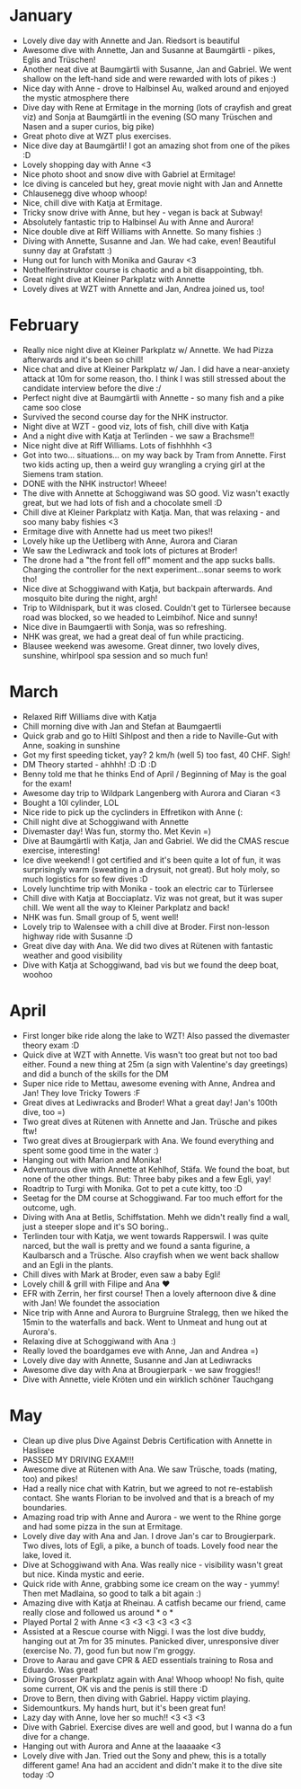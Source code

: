 # January 

- Lovely dive day with Annette and Jan. Riedsort is beautiful 
- Awesome dive with Annette, Jan and Susanne at Baumgärtli - pikes, Eglis and Trüschen! 
- Another neat dive at Baumgärtli with Susanne, Jan and Gabriel. We went shallow on the left-hand side and were rewarded with lots of pikes :)
- Nice day with Anne - drove to Halbinsel Au, walked around and enjoyed the mystic atmosphere there
- Dive day with Rene at Ermitage in the morning (lots of crayfish and great viz) and Sonja at Baumgärtli in the evening (SO many Trüschen and Nasen and a super curios, big pike)
- Great photo dive at WZT plus exercises. 
- Nice dive day at Baumgärtli! I got an amazing shot from one of the pikes :D
- Lovely shopping day with Anne <3
- Nice photo shoot and snow dive with Gabriel at Ermitage! 
- Ice diving is canceled but hey, great movie night with Jan and Annette 
- Chlausenegg dive whoop whoop! 
- Nice, chill dive with Katja at Ermitage. 
- Tricky snow drive with Anne, but hey - vegan is back at Subway!
- Absolutely fantastic trip to Halbinsel Au with Anne and Aurora!
- Nice double dive at Riff Williams with Annette. So many fishies :)
- Diving with Annette, Susanne and Jan. We had cake, even! Beautiful sunny day at Grafstatt :)
- Hung out for lunch with Monika and Gaurav <3
- Nothelferinstruktor course is chaotic and a bit disappointing, tbh.
- Great night dive at Kleiner Parkplatz with Annette
- Lovely dives at WZT with Annette and Jan, Andrea joined us, too!

# February
- Really nice night dive at Kleiner Parkplatz w/ Annette. We had Pizza afterwards and it's been so chill!
- Nice chat and dive at Kleiner Parkplatz w/ Jan. I did have a near-anxiety attack at 10m for some reason, tho. I think I was still stressed about the candidate interview before the dive :/
- Perfect night dive at Baumgärtli with Annette - so many fish and a pike came soo close 
- Survived the second course day for the NHK instructor. 
- Night dive at WZT - good viz, lots of fish, chill dive with Katja
- And a night dive with Katja at Terlinden - we saw a Brachsme!! 
- Nice night dive at Riff Williams. Lots of fishhhhh <3
- Got into two... situations... on my way back by Tram from Annette. First two kids acting up, then a weird guy wrangling a crying girl at the Siemens tram station.
- DONE with the NHK instructor! Wheee!
- The dive with Annette at Schoggiwand was SO good. Viz wasn't exactly great, but we had lots of fish and a chocolate smell :D
- Chill dive at Kleiner Parkplatz with Katja. Man, that was relaxing - and soo many baby fishies <3
- Ermitage dive with Annette had us meet two pikes!! 
- Lovely hike up the Uetliberg with Anne, Aurora and Ciaran 
- We saw the Lediwrack and took lots of pictures at Broder! 
- The drone had a "the front fell off" moment and the app sucks balls. Charging the controller for the next experiment...sonar seems to work tho!
- Nice dive at Schoggiwand with Katja, but backpain afterwards. And mosquito bite during the night, argh!
- Trip to Wildnispark, but it was closed. Couldn't get to Türlersee because road was blocked, so we headed to Leimbihof. Nice and sunny! 
- Nice dive in Baumgaertli with Sonja, was so refreshing.
- NHK was great, we had a great deal of fun while practicing. 
- Blausee weekend was awesome. Great dinner, two lovely dives, sunshine, whirlpool spa session and so much fun! 

# March
- Relaxed Riff Williams dive with Katja 
- Chill morning dive with Jan and Stefan at Baumgaertli
- Quick grab and go to Hiltl Sihlpost and then a ride to Naville-Gut with Anne, soaking in sunshine
- Got my first speeding ticket, yay? 2 km/h (well 5) too fast, 40 CHF. Sigh!
- DM Theory started - ahhhh! :D :D :D
- Benny told me that he thinks End of April / Beginning of May is the goal for the exam!
- Awesome day trip to Wildpark Langenberg with Aurora and Ciaran <3
- Bought a 10l cylinder, LOL
- Nice ride to pick up the cyclinders in Effretikon with Anne (:
- Chill night dive at Schoggiwand with Annette
- Divemaster day! Was fun, stormy tho. Met Kevin =) 
- Dive at Baumgärtli with Katja, Jan and Gabriel. We did the CMAS rescue exercise, interesting! 
- Ice dive weekend! I got certified and it's been quite a lot of fun, it was surprisingly warm (sweating in a drysuit, not great). But holy moly, so much logistics for so few dives :D
- Lovely lunchtime trip with Monika - took an electric car to Türlersee 
- Chill dive with Katja at Bocciaplatz. Viz was not great, but it was super chill. We went all the way to Kleiner Parkplatz and back!
- NHK was fun. Small group of 5, went well!
- Lovely trip to Walensee with a chill dive at Broder. First non-lesson highway ride with Susanne :D
- Great dive day with Ana. We did two dives at Rütenen with fantastic weather and good visibility
- Dive with Katja at Schoggiwand, bad vis but we found the deep boat, woohoo

# April
- First longer bike ride along the lake to WZT! Also passed the divemaster theory exam :D
- Quick dive at WZT with Annette. Vis wasn't too great but not too bad either. Found a new thing at 25m (a sign with Valentine's day greetings) and did a bunch of the skills for the DM
- Super nice ride to Mettau, awesome evening with Anne, Andrea and Jan! They love Tricky Towers :F
- Great dives at Lediwracks and Broder! What a great day! Jan's 100th dive, too =) 
- Two great dives at Rütenen with Annette and Jan. Trüsche and pikes ftw! 
- Two great dives at Brougierpark with Ana. We found everything and spent some good time in the water :)
- Hanging out with Marion and Monika!
- Adventurous dive with Annette at Kehlhof, Stäfa. We found the boat, but none of the other things. But: Three baby pikes and a few Egli, yay!
- Roadtrip to Turgi with Monika. Got to pet a cute kitty, too :D
- Seetag for the DM course at Schoggiwand. Far too much effort for the outcome, ugh.
- Diving with Ana at Betlis, Schiffstation. Mehh we didn't really find a wall, just a steeper slope and it's SO boring..
- Terlinden tour with Katja, we went towards Rapperswil. I was quite narced, but the wall is pretty and we found a santa figurine, a Kaulbarsch and a Trüsche. Also crayfish when we went back shallow and an Egli in the plants.
- Chill dives with Mark at Broder, even saw a baby Egli! 
- Lovely chill & grill with Filipe and Ana ❤️
- EFR with Zerrin, her first course! Then a lovely afternoon dive & dine with Jan! We foundet the association
- Nice trip with Anne and Aurora to Burgruine Stralegg, then we hiked the 15min to the waterfalls and back. Went to Unmeat and hung out at Aurora's.
- Relaxing dive at Schoggiwand with Ana :)
- Really loved the boardgames eve with Anne, Jan and Andrea =)
- Lovely dive day with Annette, Susanne and Jan at Lediwracks
- Awesome dive day with Ana at Brougierpark - we saw froggies!! 
- Dive with Annette, viele Kröten und ein wirklich schöner Tauchgang 

# May
- Clean up dive plus Dive Against Debris Certification with Annette in Haslisee
- PASSED MY DRIVING EXAM!!!
- Awesome dive at Rütenen with Ana. We saw Trüsche, toads (mating, too) and pikes! 
- Had a really nice chat with Katrin, but we agreed to not re-establish contact. She wants Florian to be involved and that is a breach of my boundaries.
- Amazing road trip with Anne and Aurora - we went to the Rhine gorge and had some pizza in the sun at Ermitage.
- Lovely dive day with Ana and Jan. I drove Jan's car to Brougierpark. Two dives, lots of Egli, a pike, a bunch of toads. Lovely food near the lake, loved it.
- Dive at Schoggiwand with Ana. Was really nice - visibility wasn't great but nice. Kinda mystic and eerie.
- Quick ride with Anne, grabbing some ice cream on the way - yummy! Then met Madlaina, so good to talk a bit again :)
- Amazing dive with Katja at Rheinau. A catfish became our friend, came really close and followed us around * o *
- Played Portal 2 with Anne <3 <3 <3 <3 <3 <3
- Assisted at a Rescue course with Niggi. I was the lost dive buddy, hanging out at 7m for 35 minutes. Panicked diver, unresponsive diver (exercise No. 7), good fun but now I'm groggy.
- Drove to Aarau and gave CPR & AED essentials training to Rosa and Eduardo. Was great!
- Diving Grosser Parkplatz again with Ana! Whoop whoop! No fish, quite some current, OK vis and the penis is still there :D
- Drove to Bern, then diving with Gabriel. Happy victim playing. 
- Sidemountkurs. My hands hurt, but it's been great fun! 
- Lazy day with Anne, love her so much!! <3 <3 <3
- Dive with Gabriel. Exercise dives are well and good, but I wanna do a fun dive for a change. 
- Hanging out with Aurora and Anne at the laaaaake <3
- Lovely dive with Jan. Tried out the Sony and phew, this is a totally different game! Ana had an accident and didn't make it to the dive site today :O